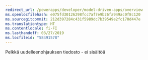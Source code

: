 ```yaml
---
redirect_url: /powerapps/developer/model-driven-apps/overview
ms.openlocfilehash: e075fd30126298fcc7af7e9b26fa949ac0f8c120
ms.sourcegitcommit: 212d397284c431f5989dc7b39549e2fc170d447e
ms.translationtype: HT
ms.contentlocale: fi-FI
ms.lasthandoff: 03/27/2019
ms.locfileid: "58491578"
---
```

Pelkkä uudelleenohjauksen tiedosto - ei sisältöä